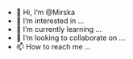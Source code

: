 - 👋 Hi, I’m @Mirska
- 👀 I’m interested in ...
- 🌱 I’m currently learning ...
- 💞️ I’m looking to collaborate on ...
- 📫 How to reach me ...

<!---
Mirska/Mirska is a ✨ special ✨ repository because its `README.md` (this file) appears on your GitHub profile.
You can click the Preview link to take a look at your changes.
--->
